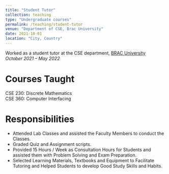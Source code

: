 ```yaml
---
title: "Student Tutor"
collection: teaching
type: "Undergraduate courses"
permalink: /teaching/student-tutor
venue: "Department of CSE, Brac University"
date: 2021-10-01
location: "City, Country"
---
```


Worked as a student tutor at the CSE department, [BRAC University](www.bracu.ac.bd)  
*October 2021 – May 2022*

Courses Taught
======
CSE 230: Discrete Mathematics  
CSE 360: Computer Interfacing  

Responsibilities
======
- Attended Lab Classes and assisted the Faculty Members to conduct the Classes.  
- Graded Quiz and Assignment scripts.  
- Provided 15 Hours / Week as Consultation Hours for Students and assisted them with Problem Solving and Exam Preparation.  
- Selected Learning Materials, Textbooks and Equipment to Facilitate Tutoring and Helped Students to develop Good Study Skills and Habits.
